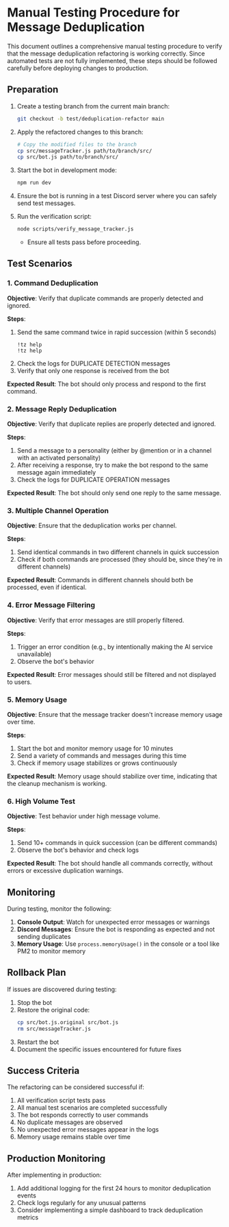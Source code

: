 # Manual Testing Procedure for Message Deduplication

This document outlines a comprehensive manual testing procedure to verify that the message deduplication refactoring is working correctly. Since automated tests are not fully implemented, these steps should be followed carefully before deploying changes to production.

## Preparation

1. Create a testing branch from the current main branch:
   ```bash
   git checkout -b test/deduplication-refactor main
   ```

2. Apply the refactored changes to this branch:
   ```bash
   # Copy the modified files to the branch
   cp src/messageTracker.js path/to/branch/src/
   cp src/bot.js path/to/branch/src/
   ```

3. Start the bot in development mode:
   ```bash
   npm run dev
   ```

4. Ensure the bot is running in a test Discord server where you can safely send test messages.

5. Run the verification script:
   ```bash
   node scripts/verify_message_tracker.js
   ```
   - Ensure all tests pass before proceeding.

## Test Scenarios

### 1. Command Deduplication

**Objective**: Verify that duplicate commands are properly detected and ignored.

**Steps**:
1. Send the same command twice in rapid succession (within 5 seconds)
   ```
   !tz help
   !tz help
   ```
2. Check the logs for DUPLICATE DETECTION messages
3. Verify that only one response is received from the bot

**Expected Result**: The bot should only process and respond to the first command.

### 2. Message Reply Deduplication

**Objective**: Verify that duplicate replies are properly detected and ignored.

**Steps**:
1. Send a message to a personality (either by @mention or in a channel with an activated personality)
2. After receiving a response, try to make the bot respond to the same message again immediately
3. Check the logs for DUPLICATE OPERATION messages

**Expected Result**: The bot should only send one reply to the same message.

### 3. Multiple Channel Operation

**Objective**: Ensure that the deduplication works per channel.

**Steps**:
1. Send identical commands in two different channels in quick succession
2. Check if both commands are processed (they should be, since they're in different channels)

**Expected Result**: Commands in different channels should both be processed, even if identical.

### 4. Error Message Filtering

**Objective**: Verify that error messages are still properly filtered.

**Steps**:
1. Trigger an error condition (e.g., by intentionally making the AI service unavailable)
2. Observe the bot's behavior

**Expected Result**: Error messages should still be filtered and not displayed to users.

### 5. Memory Usage

**Objective**: Ensure that the message tracker doesn't increase memory usage over time.

**Steps**:
1. Start the bot and monitor memory usage for 10 minutes
2. Send a variety of commands and messages during this time
3. Check if memory usage stabilizes or grows continuously

**Expected Result**: Memory usage should stabilize over time, indicating that the cleanup mechanism is working.

### 6. High Volume Test

**Objective**: Test behavior under high message volume.

**Steps**:
1. Send 10+ commands in quick succession (can be different commands)
2. Observe the bot's behavior and check logs

**Expected Result**: The bot should handle all commands correctly, without errors or excessive duplication warnings.

## Monitoring

During testing, monitor the following:

1. **Console Output**: Watch for unexpected error messages or warnings
2. **Discord Messages**: Ensure the bot is responding as expected and not sending duplicates
3. **Memory Usage**: Use `process.memoryUsage()` in the console or a tool like PM2 to monitor memory

## Rollback Plan

If issues are discovered during testing:

1. Stop the bot
2. Restore the original code:
   ```bash
   cp src/bot.js.original src/bot.js
   rm src/messageTracker.js
   ```
3. Restart the bot
4. Document the specific issues encountered for future fixes

## Success Criteria

The refactoring can be considered successful if:

1. All verification script tests pass
2. All manual test scenarios are completed successfully
3. The bot responds correctly to user commands
4. No duplicate messages are observed
5. No unexpected error messages appear in the logs
6. Memory usage remains stable over time

## Production Monitoring

After implementing in production:

1. Add additional logging for the first 24 hours to monitor deduplication events
2. Check logs regularly for any unusual patterns
3. Consider implementing a simple dashboard to track deduplication metrics
